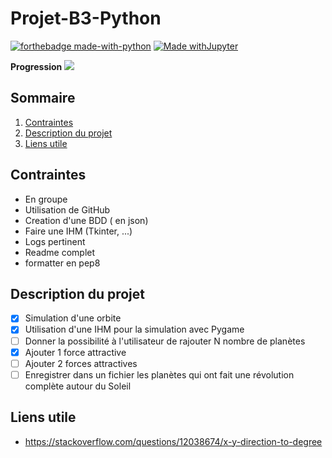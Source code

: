 # Projet-B3-Python

[![forthebadge made-with-python](http://ForTheBadge.com/images/badges/made-with-python.svg)](https://www.python.org/) [![Made withJupyter](https://img.shields.io/badge/Made%20with-Jupyter-orange?style=for-the-badge&logo=Jupyter)](https://jupyter.org/try)

<b> Progression </b> ![](https://us-central1-progress-markdown.cloudfunctions.net/progress/30)

## Sommaire
1. [Contraintes](#contraintes)
2. [Description du projet](#description-du-projet)
3. [Liens utile](#liens-utile)


## Contraintes
- En groupe 
- Utilisation de GitHub
- Creation d'une BDD ( en json)
- Faire une IHM (Tkinter, ...)
- Logs pertinent
- Readme complet
- formatter en pep8

## Description du projet
- [x] Simulation d'une orbite
- [x] Utilisation d'une IHM pour la simulation avec Pygame
- [ ] Donner la possibilité à l'utilisateur de rajouter N nombre de planètes 
- [x] Ajouter 1 force attractive
- [ ] Ajouter 2 forces attractives
- [ ] Enregistrer dans un fichier les planètes qui ont fait une révolution complète autour du Soleil

## Liens utile
- https://stackoverflow.com/questions/12038674/x-y-direction-to-degree
